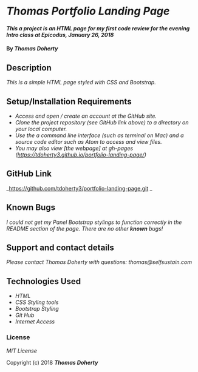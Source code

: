 # _Thomas Portfolio Landing Page_

#### _This a project is an HTML page for my first code review for the evening Intro class at Epicodus, January 26, 2018_

#### By _**Thomas Doherty**_

## Description

_This is a simple HTML page styled with CSS and Bootstrap._

## Setup/Installation Requirements

* _Access and open / create an account at the GitHub site._
* _Clone the project repository (see GitHub link above) to a directory on your local computer._
* _Use the a command line interface (such as terminal on Mac) and a source code editor such as Atom to access and view files._
* _You may also view [the webpage] at gh-pages (https://tdoherty3.github.io/portfolio-landing-page/)_

## GitHub Link

_https://github.com/tdoherty3/portfolio-landing-page.git _

## Known Bugs

_I could not get my Panel Bootstrap stylings to function correctly in the README section of the page. There are no other **_known_** bugs!_

## Support and contact details

_Please contact Thomas Doherty with questions: thomas@selfsustain.com_

## Technologies Used

* _HTML_
* _CSS Styling tools_
* _Bootstrap Styling_
* _Git Hub_
* _Internet Access_

### License

*MIT License*

Copyright (c) 2018 **_Thomas Doherty_**
